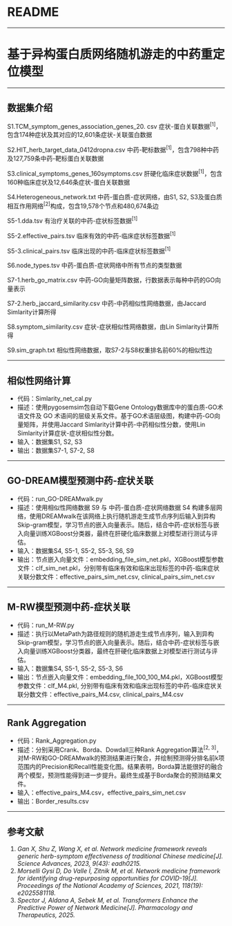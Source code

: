# README
***
 # **基于异构蛋白质网络随机游走的中药重定位模型**
***
## 数据集介绍

S1.TCM_symptom_genes_association_genes_20. csv 
症状-蛋白关联数据<sup>[1]</sup>，包含174种症状及其对应的12,601条症状-关联蛋白数据

S2.HIT_herb_target_data_0412dropna.csv
中药-靶标数据<sup>[1]</sup>，包含798种中药及127,759条中药-靶标蛋白关联数据

S3.clinical_symptoms_genes_160symptoms.csv
肝硬化临床症状数据<sup>[1]</sup>，包含160种临床症状及12,646条症状-蛋白关联数据

S4.Heterogeneous_network.txt
中药-蛋白质-症状网络，由S1, S2, S3及蛋白质相互作用网络<sup>[2]</sup>构成，包含19,578个节点和480,674条边

S5-1.dda.tsv
有治疗关联的中药-症状标签数据<sup>[1]</sup>

S5-2.effective_pairs.tsv
临床有效的中药-临床症状标签数据<sup>[1]</sup>

S5-3.clinical_pairs.tsv
临床出现的中药-临床症状标签数据<sup>[1]</sup>

S6.node_types.tsv
中药-蛋白质-症状网络中所有节点的类型数据

S7-1.herb_go_matrix.csv
中药-GO向量矩阵数据，行数据表示每种中药的GO向量表示

S7-2.herb_jaccard_similarity.csv
中药-中药相似性网络数据，由Jaccard Simlarity计算所得

S8.symptom_similarity.csv
症状-症状相似性网络数据，由Lin Simlarity计算所得

S9.sim_graph.txt
相似性网络数据，取S7-2与S8权重排名前60%的相似性边

***
## 相似性网络计算
 - 代码：Simlarity_net_cal.py
 - 描述：使用pygosemsim包自动下载Gene Ontology数据库中的蛋白质-GO术语文件及 GO 术语间的层级关系文件。基于GO术语层级图，构建中药-GO向量矩阵，并使用Jaccard Simlarity计算中药-中药相似性分数，使用Lin Simlarity计算症状-症状相似性分数。
 - 输入：数据集S1, S2, S3
 - 输出：数据集S7-1, S7-2, S8
***
## GO-DREAM模型预测中药-症状关联

 - 代码：run_GO-DREAMwalk.py
 - 描述：使用相似性网络数据 S9 与 中药-蛋白质-症状网络数据 S4 构建多层网络，使用DREAMwalk在该网络上执行随机游走生成节点序列后输入到异构Skip-gram模型，学习节点的嵌入向量表示。随后，结合中药-症状标签与嵌入向量训练XGBoost分类器，最终在肝硬化临床数据上对模型进行测试与评估。
 - 输入：数据集S4, S5-1, S5-2, S5-3, S6, S9
 - 输出：节点嵌入向量文件：embedding_file_sim_net.pkl，XGBoost模型参数文件：clf_sim_net.pkl，分别带有临床有效和临床出现标签的中药-临床症状关联分数文件：effective_pairs_sim_net.csv, clinical_pairs_sim_net.csv 
***
## M-RW模型预测中药-症状关联

 - 代码：run_M-RW.py
 - 描述：执行以MetaPath为路径规则的随机游走生成节点序列，输入到异构Skip-gram模型，学习节点的嵌入向量表示。随后，结合中药-症状标签与嵌入向量训练XGBoost分类器，最终在肝硬化临床数据上对模型进行测试与评估。
 - 输入：数据集S4, S5-1, S5-2, S5-3, S6
 - 输出：节点嵌入向量文件：embedding_file_100_100_M4.pkl，XGBoost模型参数文件：clf_M4.pkl, 分别带有临床有效和临床出现标签的中药-临床症状关联分数文件：effective_pairs_M4.csv, clinical_pairs_M4.csv
***
## Rank Aggregation

 - 代码：Rank_Aggregation.py
 - 描述：分别采用Crank、Borda、Dowdall三种Rank Aggregation算法<sup>[2, 3]</sup>，对M-RW和GO-DREAMwalk的预测结果进行聚合，并绘制预测得分排名前k项范围内的Precision和Recall性能变化图。结果表明，Borda算法能很好的融合两个模型，预测性能得到进一步提升。最终生成基于Borda聚合的预测结果文件。
 - 输入：effective_pairs_M4.csv，effective_pairs_sim_net.csv
 - 输出：Border_results.csv
***
## 参考文献
1. *Gan X, Shu Z, Wang X, et al. Network medicine framework reveals generic herb-symptom effectiveness of traditional Chinese medicine[J]. Science Advances, 2023, 9(43): eadh0215.*
2. *Morselli Gysi D, Do Valle Í, Zitnik M, et al. Network medicine framework for identifying drug-repurposing opportunities for COVID-19[J]. Proceedings of the National Academy of Sciences, 2021, 118(19): e2025581118.*
3. *Spector J, Aldana A, Sebek M, et al. Transformers Enhance the Predictive Power of Network Medicine[J]. Pharmacology and Therapeutics, 2025.*

